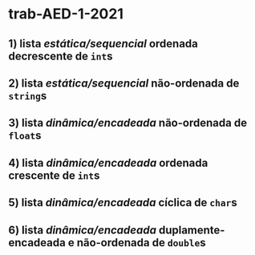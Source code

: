 # trab-AED-1-2021

## 1) lista *estática/sequencial* **ordenada** decrescente de `int`s 

## 2) lista *estática/sequencial* **não-ordenada** de `string`s 

## 3) lista *dinâmica/encadeada* **não-ordenada** de `float`s

## 4) lista *dinâmica/encadeada* **ordenada** crescente de `int`s

## 5) lista *dinâmica/encadeada* **cíclica** de `char`s

## 6) lista *dinâmica/encadeada* **duplamente-encadeada** e **não-ordenada** de `double`s
